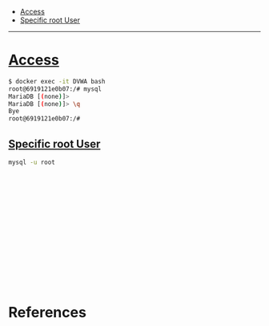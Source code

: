 - [Access](#access)
- [Specific root User](#specific-root-user)

-------------------------------------------

# [Access](#access-1)
```sh
$ docker exec -it DVWA bash 
root@6919121e0b07:/# mysql
MariaDB [(none)]>
MariaDB [(none)]> \q
Bye
root@6919121e0b07:/#
```

## [Specific root User](#specific-root-user-1)
```sh
mysql -u root
```

## 
```sh

```

## 
```sh

```

## 
```sh

```

## 
```sh

```

## 
```sh

```

## 
```sh

```

## 
```sh

```

## 
```sh

```

# References

